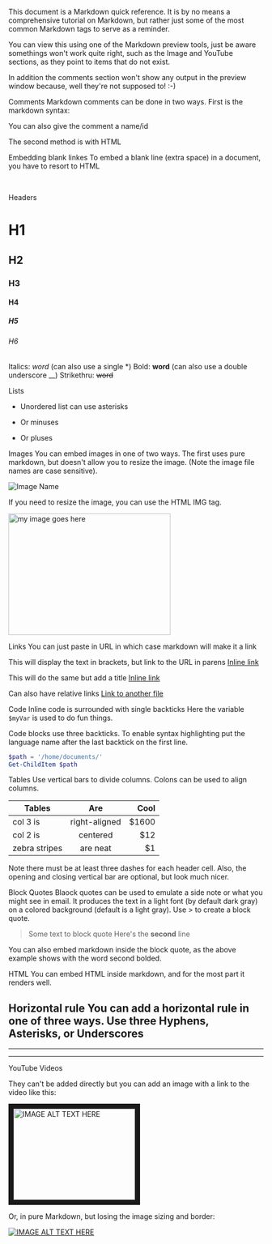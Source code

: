 This document is a Markdown quick reference. It is by no means a comprehensive tutorial on Markdown, but rather just some of the most common Markdown tags to serve as a reminder. 

You can view this using one of the Markdown preview tools, just be aware somethings won't work quite right, such as the Image and YouTube sections, as they point to items that do not exist. 

In addition the comments section won't show any output in the preview window because, well they're not supposed to! :-)

Comments
Markdown comments can be done in two ways. First is the markdown syntax:

[//]: # (Here is my comment)

You can also give the comment a name/id

[comment]: # (Here is another comment)

The second method is with HTML
<!---
Block HTML comment here
multiline too
Make sure to use three - after the opening as some markdown viewers fail to recognize the html comment without it. 
-->

Embedding blank linkes
To embed a blank line (extra space) in a document, you have to resort to HTML

&nbsp;

Headers
# H1
## H2
### H3
#### H4
##### H5
###### H6

Italics: _word_  (can also use a single *)
Bold: **word**   (can also use a double underscore __)
Strikethru: ~~word~~

Lists
* Unordered list can use asterisks
- Or minuses
+ Or pluses

Images
You can embed images in one of two ways. The first uses pure markdown, but doesn't allow you to resize the image. (Note the image file names are case sensitive).

![Image Name](Images/myimage.jpg)

If you need to resize the image, you can use the HTML IMG tag.

<img src="Images/myimage.jpg" width=320 height=240 alt="my image goes here">


Links
You can just paste in URL in which case markdown will make it a link

This will display the text in brackets, but link to the URL in parens
[Inline link](http://arcanecode.me)

This will do the same but add a title
[Inline link](http://arcanecode.me "Arcane's Page")

Can also have relative links
[Link to another file](../path/theotherfile.html)

Code
Inline code is surrounded with single backticks
Here the variable `$myVar` is used to do fun things.

Code blocks use three backticks. To enable syntax highlighting put the language name after the last backtick on the first line.
```powershell
$path = '/home/documents/'
Get-ChildItem $path
```

Tables
Use vertical bars to divide columns. Colons can be used to align columns.

| Tables        | Are           | Cool  |
| ------------- |:-------------:| -----:|
| col 3 is      | right-aligned | $1600 |
| col 2 is      | centered      |   $12 |
| zebra stripes | are neat      |    $1 |

Note there must be at least three dashes for each header cell. Also, the opening and closing vertical bar are optional, but look much nicer. 

Block Quotes
Blaock quotes can be used to emulate a side note or what you might see in email. It produces the text in a light font (by default dark gray) on a colored background (default is a light gray). Use > to create a block quote.

> Some text to block quote
> Here's the **second** line

You can also embed markdown inside the block quote, as the above example shows with the word second bolded. 

HTML
You can embed HTML inside markdown, and for the most part it renders well.


Horizontal rule
You can add a horizontal rule in one of three ways. Use three Hyphens, Asterisks, or Underscores
---
***
___

YouTube Videos

They can't be added directly but you can add an image with a link to the video like this:

<a href="http://www.youtube.com/watch?feature=player_embedded&v=YOUTUBE_VIDEO_ID_HERE
" target="_blank"><img src="http://img.youtube.com/vi/YOUTUBE_VIDEO_ID_HERE/0.jpg" 
alt="IMAGE ALT TEXT HERE" width="240" height="180" border="10" /></a>

Or, in pure Markdown, but losing the image sizing and border:

[![IMAGE ALT TEXT HERE](http://img.youtube.com/vi/YOUTUBE_VIDEO_ID_HERE/0.jpg)](http://www.youtube.com/watch?v=YOUTUBE_VIDEO_ID_HERE)
